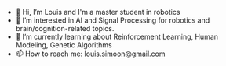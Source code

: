 - 👋 Hi, I’m Louis and I'm a master student in robotics
- 👀 I’m interested in AI and Signal Processing for robotics and brain/cognition-related topics.
- 🌱 I’m currently learning about Reinforcement Learning, Human Modeling, Genetic Algorithms
- 📫 How to reach me: louis.simoon@gmail.com

